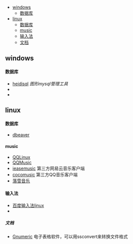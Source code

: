 * [windows](#windows)
  * [数据库](#数据库)
* [linux](#linux)
  * [数据库](#数据库)
  * [music](#music)
  * [输入法](#输入法)
  * [文档](#文档)
## windows
#### 数据库
* [heidisql](https://www.heidisql.com/download.php)  *图形mysql管理工具*
* []()
* []()
## linux
#### 数据库
* [dbeaver](https://dbeaver.io/download/)
#### music
* [QQLinux](https://im.qq.com/linuxqq/index.html)
* [QQMusic](https://y.qq.com/download/download.html)
* [ieasemusic](https://github.com/trazyn/ieaseMusic/releases)  第三方网易云音乐客户端
* [cocomusic](https://github.com/xtuJSer/CoCoMusic/releases)  第三方QQ音乐客户端
* [落雪音乐](https://github.com/lyswhut/lx-music-desktop/releases)
#### 输入法
* [百度输入法linux](http://srf.baidu.com/site/guanwang_linux/index.html)
* []()
##### 文档
* [Gnumeric]() 电子表格软件，可以用ssconvert来转换文件格式
